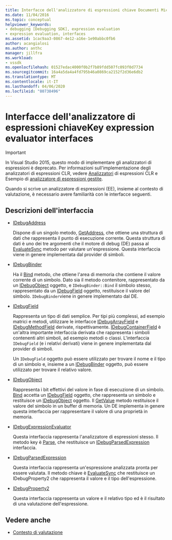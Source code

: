 ```yaml
---
title: Interfacce dell'analizzatore di espressioni chiave Documenti Microsoft
ms.date: 11/04/2016
ms.topic: conceptual
helpviewer_keywords:
- debugging [Debugging SDK], expression evaluation
- expression evaluation, interfaces
ms.assetid: 1cac9aa3-0867-4e12-a16e-1e90abbc0fb6
author: acangialosi
ms.author: anthc
manager: jillfra
ms.workload:
- vssdk
ms.openlocfilehash: 01527edac4000f0b2f7b89fdd507fc093f0d7734
ms.sourcegitcommit: 16a4a5da4a4fd795b46a0869ca2152f2d36e6db2
ms.translationtype: MT
ms.contentlocale: it-IT
ms.lasthandoff: 04/06/2020
ms.locfileid: "80738496"
---
```

# <a name="key-expression-evaluator-interfaces"></a>Interfacce dell'analizzatore di espressioni chiaveKey expression evaluator interfaces
> [!IMPORTANT]
> In Visual Studio 2015, questo modo di implementare gli analizzatori di espressioni è deprecato. Per informazioni sull'implementazione degli analizzatori di espressioni CLR, vedere [Analizzatori](https://github.com/Microsoft/ConcordExtensibilitySamples/wiki/CLR-Expression-Evaluators) di espressioni CLR e Esempio di [analizzatore di espressioni gestite](https://github.com/Microsoft/ConcordExtensibilitySamples/wiki/Managed-Expression-Evaluator-Sample).

 Quando si scrive un analizzatore di espressioni (EE), insieme al contesto di valutazione, è necessario avere familiarità con le interfacce seguenti.

## <a name="interface-descriptions"></a>Descrizioni dell'interfaccia

- [IDebugAddress](../../extensibility/debugger/reference/idebugaddress.md)

     Dispone di un singolo metodo, [GetAddress](../../extensibility/debugger/reference/idebugaddress-getaddress.md), che ottiene una struttura di dati che rappresenta il punto di esecuzione corrente. Questa struttura di dati è uno dei tre argomenti che il motore di debug (DE) passa al [EvaluateSync](../../extensibility/debugger/reference/idebugparsedexpression-evaluatesync.md) metodo per valutare un'espressione. Questa interfaccia viene in genere implementata dal provider di simboli.

- [IDebugBinder](../../extensibility/debugger/reference/idebugbinder.md)

     Ha il [Bind](../../extensibility/debugger/reference/idebugbinder-bind.md) metodo, che ottiene l'area di memoria che contiene il valore corrente di un simbolo. Dato sia il metodo contenitore, rappresentato da un [IDebugObject](../../extensibility/debugger/reference/idebugobject.md) oggetto, e `IDebugBinder::Bind` il simbolo stesso, rappresentato da un [IDebugField](../../extensibility/debugger/reference/idebugfield.md) oggetto, restituisce il valore del simbolo. `IDebugBinder`viene in genere implementato dal DE.

- [IDebugField](../../extensibility/debugger/reference/idebugfield.md)

     Rappresenta un tipo di dati semplice. Per tipi più complessi, ad esempio matrici e metodi, utilizzare le interfacce [IDebugArrayField](../../extensibility/debugger/reference/idebugarrayfield.md) e [IDebugMethodField](../../extensibility/debugger/reference/idebugmethodfield.md) derivate, rispettivamente. [IDebugContainerField](../../extensibility/debugger/reference/idebugcontainerfield.md) è un'altra importante interfaccia derivata che rappresenta i simboli contenenti altri simboli, ad esempio metodi o classi. L'interfaccia `IDebugField` (e i relativi derivati) viene in genere implementata dal provider di simboli.

     Un `IDebugField` oggetto può essere utilizzato per trovare il nome e il tipo di un simbolo e, insieme a un [IDebugBinder](../../extensibility/debugger/reference/idebugbinder.md) oggetto, può essere utilizzato per trovare il relativo valore.

- [IDebugObject](../../extensibility/debugger/reference/idebugobject.md)

     Rappresenta i bit effettivi del valore in fase di esecuzione di un simbolo. [Bind](../../extensibility/debugger/reference/idebugbinder-bind.md) accetta un [IDebugField](../../extensibility/debugger/reference/idebugfield.md) oggetto, che rappresenta un simbolo e restituisce un [IDebugObject](../../extensibility/debugger/reference/idebugobject.md) oggetto. Il [GetValue](../../extensibility/debugger/reference/idebugobject-getvalue.md) metodo restituisce il valore del simbolo in un buffer di memoria. Un DE implementa in genere questa interfaccia per rappresentare il valore di una proprietà in memoria.

- [IDebugExpressionEvaluator](../../extensibility/debugger/reference/idebugexpressionevaluator.md)

     Questa interfaccia rappresenta l'analizzatore di espressioni stesso. Il metodo key è [Parse](../../extensibility/debugger/reference/idebugexpressionevaluator-parse.md), che restituisce un [IDebugParsedExpression](../../extensibility/debugger/reference/idebugparsedexpression.md) interfaccia.

- [IDebugParsedExpression](../../extensibility/debugger/reference/idebugparsedexpression.md)

     Questa interfaccia rappresenta un'espressione analizzata pronta per essere valutata. Il metodo chiave è [EvaluateSync](../../extensibility/debugger/reference/idebugparsedexpression-evaluatesync.md) che restituisce un IDebugProperty2 che rappresenta il valore e il tipo dell'espressione.

- [IDebugProperty2](../../extensibility/debugger/reference/idebugproperty2.md)

     Questa interfaccia rappresenta un valore e il relativo tipo ed è il risultato di una valutazione dell'espressione.

## <a name="see-also"></a>Vedere anche
- [Contesto di valutazione](../../extensibility/debugger/evaluation-context.md)
